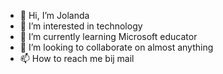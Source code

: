 - 👋 Hi, I’m Jolanda
- 👀 I’m interested in technology
- 🌱 I’m currently learning Microsoft educator
- 💞️ I’m looking to collaborate on almost anything
- 📫 How to reach me bij mail

<!---
harskampj/harskampj is a ✨ special ✨ repository because its `README.md` (this file) appears on your GitHub profile.
You can click the Preview link to take a look at your changes.
--->
